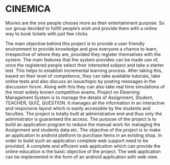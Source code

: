 # CINEMICA
Movies are the one people choose more as their
entertainment purpose. So our group decided to fulfill
people’s wish and provide them with a online way to
book tickets with just few clicks. 


The main objective behind this project is to provide a user
friendly environment to provide knowledge and give everyone
a chance to learn, irrespective of where they are, provided
they register themselves with the system. The main features
that the system provides can be made use of, once the
registered people select their interested subject and take a
starter test. This helps to establish incremental learning
process. After taking this, based on their level of competence,
they can take available tutorials, take online tests and also
discuss an issue/topic by posting messages in the discussion
forum. Along with this they can also take real time simulations
of the most widely known competitive exams. 
Project on Elearning Management System is to manage the details of
Assignment, Student, TEACHER, QUIZ, QUESTION. It manages
all the information in an interactive and responsive layout
which is easily accessible by the students and faculties. The
project is totally built at administrative end and thus only the
administrator is guaranteed the access. The purpose of the
project is to build an application program to reduce the
manual work for managing the Assignment and students data
etc. The objective of the project is to make an application in
android platform to purchase items in an existing shop. In
order to build such an application complete web support need
to be provided. A complete and efficient web application
which can provide the online education is the basic objective
of the project. The web application can be implemented in
the form of an android application with web view.
